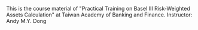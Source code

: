 This is the course material of "Practical Training on Basel III Risk-Weighted Assets Calculation" at Taiwan Academy of Banking and Finance. Instructor: Andy M.Y. Dong
